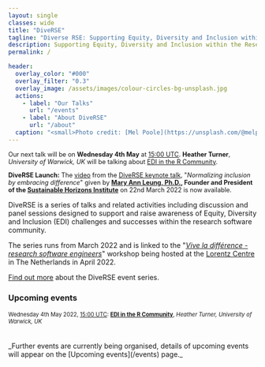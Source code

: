 ```yaml
---
layout: single
classes: wide
title: "DiveRSE"
tagline: "Diverse RSE: Supporting Equity, Diversity and Inclusion within the Research Software Engineering community"
description: Supporting Equity, Diversity and Inclusion within the Research Software Engineering community
permalink: /

header:
  overlay_color: "#000"
  overlay_filter: "0.3"
  overlay_image: /assets/images/colour-circles-bg-unsplash.jpg
  actions:
    - label: "Our Talks"
      url: "/events"
    - label: "About DiveRSE"
      url: "/about"
  caption: "<small>Photo credit: [Mel Poole](https://unsplash.com/@melpoole?utm_source=unsplash&utm_medium=referral&utm_content=creditCopyText) on [Unsplash](https://unsplash.com/)</small>"
---
```


<div class="notice--success" style="font-size: 0.9em !important;">
<p>Our next talk will be on <strong>Wednesday 4th May</strong> at 
<a
href="https://www.timeanddate.com/worldclock/converter.html?iso=20220504T150000&p1=224&p2=64&p3=179&p4=1440&p5=136&p6=37&p7=101&p8=170&p9=776&p10=438&p11=236&p12=240"
target="_blank" rel="noopener noreferrer">15:00 UTC</a>. <strong>Heather Turner</strong>, <em>University of Warwick, UK</em>
will be talking about <a href="/events/2022-05-04" target="_blank" rel="noopener noreferrer">EDI in the R Community</a>.</p>
<strong>DiveRSE Launch:</strong> The <a href="https://www.youtube.com/watch?v=IDKVrqRjGaI" target="_blank" rel="noopener noreferrer">video</a> from the <a href="/events/2022-03-22" target="_blank" rel="noopener noreferrer">DiveRSE keynote talk</a>, "<em>Normalizing inclusion by embracing difference</em>"
given by <strong><a href="https://shinstitute.org/mary-ann-leung-founder-and-president-2/"
target="_blank" rel="noopener noreferrer">Mary Ann Leung, Ph.D.</a>, Founder and President of
the <a href="https://shinstitute.org/" target="_blank" rel="noopener noreferrer">
Sustainable Horizons Institute</a></strong> on 22nd March 2022 is now available.
</div>

DiveRSE is a series of talks and related activities including discussion and
panel sessions designed to support and raise awareness of Equity, Diversity and
Inclusion (EDI) challenges and successes within the research software
community.

The series runs from March 2022 and is linked to the "[_Vive la différence - research software
engineers_](https://www.researchsoft.org/events/2022-04/)" workshop being
hosted at the [Lorentz Centre](https://www.lorentzcenter.nl/about-us.html) in
The Netherlands in April 2022.

[Find out more](/about) about the DiveRSE event series.

### Upcoming events

<div class="notice--info" style="font-size: 0.8em">
Wednesday 4th May 2022, <a
href="https://www.timeanddate.com/worldclock/converter.html?iso=20220504T150000&p1=224&p2=64&p3=179&p4=1440&p5=136&p6=37&p7=101&p8=170&p9=776&p10=438&p11=236&p12=240"
target="_blank" rel="noopener noreferrer">15:00
UTC</a>: <strong><a href="/events/2022-05-04" target="_blank" rel="noopener noreferrer">EDI in the R Community</a></strong>, <em>Heather Turner, University of Warwick, UK</em>
</div>
<br/><br/>
_Further events are currently being organised, details of upcoming events will
appear on the [Upcoming events](/events) page._

